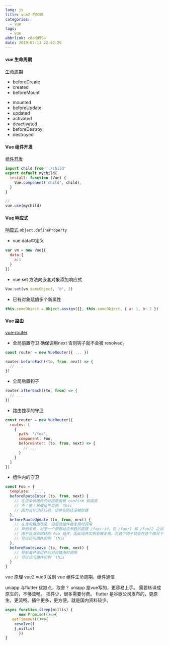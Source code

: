 ```yaml
---
lang: js
title: vue2 的知识
categories:
  - vue
tags:
  - vue
abbrlink: c0add594
date: 2019-07-13 22:42:29
---
```

#### vue 生命周期
[生命周期](https://cn.vuejs.org/v2/guide/instance.html#%E7%94%9F%E5%91%BD%E5%91%A8%E6%9C%9F%E5%9B%BE%E7%A4%BA)
+ beforeCreate
+ created
+ beforeMount
<!--more-->
+ mounted
+ beforeUpdate
+ updated
+ activated
+ deactivated
+ beforeDestroy
+ destroyed

#### Vue 组件开发
[组件开发](https://cn.vuejs.org/v2/guide/components-registration.html)

```javaScript
import child from './child'
export default mychild{
  install: function (Vue) {
    Vue.component('child', child),
  }
}

// 
vue.use(mychild)
```
#### Vue 响应式 
[响应式](https://cn.vuejs.org/v2/guide/reactivity.html) `Object.defineProperty`
 
+ vue data中定义
```javaScript
var vm = new Vue({
  data:{
    a:1
  }
})
```
+ vue set 方法向嵌套对象添加响应式
```javaScript
Vue.set(vm.someObject, 'b', 2)
```
+ 已有对象赋值多个新属性
```javaScript
this.someObject = Object.assign({}, this.someObject, { a: 1, b: 2 })
```
#### Vue 路由
[vue-router](https://router.vuejs.org/)

+ 全局前置守卫 确保调用next 否则钩子就不会被 resolved。
```javaScript
const router = new VueRouter({ ... })

router.beforeEach((to, from, next) => {
  // ...
})
```
+ 全局后置钩子
```javaScript
router.afterEach((to, from) => {
  // ...
})
```
+ 路由独享的守卫
```javaScript
const router = new VueRouter({
  routes: [
    {
      path: '/foo',
      component: Foo,
      beforeEnter: (to, from, next) => {
        // ...
      }
    }
  ]
})
```
+ 组件内的守卫
```javaScript
const Foo = {
  template: `...`,
  beforeRouteEnter (to, from, next) {
    // 在渲染该组件的对应路由被 confirm 前调用
    // 不！能！获取组件实例 `this`
    // 因为当守卫执行前，组件实例还没被创建
  },
  beforeRouteUpdate (to, from, next) {
    // 在当前路由改变，但是该组件被复用时调用
    // 举例来说，对于一个带有动态参数的路径 /foo/:id，在 /foo/1 和 /foo/2 之间跳转的时候，
    // 由于会渲染同样的 Foo 组件，因此组件实例会被复用。而这个钩子就会在这个情况下被调用。
    // 可以访问组件实例 `this`
  },
  beforeRouteLeave (to, from, next) {
    // 导航离开该组件的对应路由时调用
    // 可以访问组件实例 `this`
  }
}
```


vue 原理
vue2 vue3 区别
vue 组件生命周期，组件通信

uniapp 与flutter 优缺点，取舍？
uniapp 是vue写的，更容易上手。 需要转译成原生的，不够流畅。 插件少，很多需要付费。
flutter 是谷歌公司发布的，更原生，更流畅。插件更多，更方便。就是国内资料较少。



```javascript
async function sleep(millis) {
      new Promise(()=>{
   setTimeout(()=>{
    resolve()
    },millis)
      })
}
```


